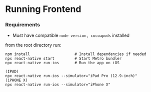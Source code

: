# Running Frontend
### Requirements
* Must have compatible `node version, cocoapods` installed 

from the root directory run:

```cd path/to/your/project/frontend
npm install                    # Install dependencies if needed
npx react-native start         # Start Metro bundler
npx react-native run-ios       # Run the app on iOS

(IPAD)
npx react-native run-ios --simulator="iPad Pro (12.9-inch)"
(iPHONE X)
npx react-native run-ios --simulator="iPhone X"
```
